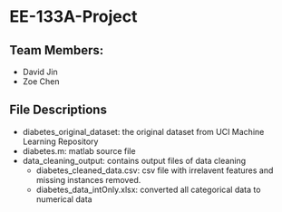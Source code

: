 # EE-133A-Project
## Team Members:
* David Jin
* Zoe Chen
## File Descriptions
* diabetes_original_dataset: the original dataset from UCI Machine Learning Repository
* diabetes.m: matlab source file
* data_cleaning_output: contains output files of data cleaning
  * diabetes_cleaned_data.csv: csv file with irrelavent features and missing instances removed.
  * diabetes_data_intOnly.xlsx: converted all categorical data to numerical data